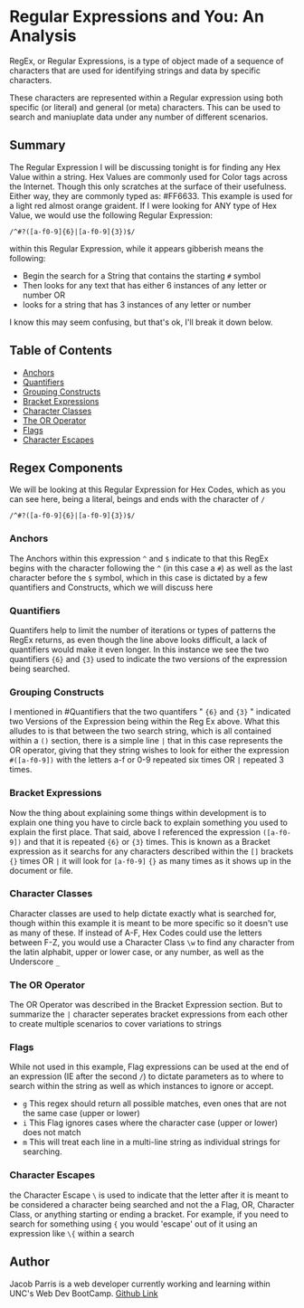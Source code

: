 # Regular Expressions and You: An Analysis

RegEx, or Regular Expressions, is a type of object made of a sequence of characters that are used for identifying strings and data by specific characters.

These characters are represented within a Regular expression using both specific (or literal) and general (or meta) characters.
This can be used to search and maniuplate data under any number of different scenarios.


## Summary

The Regular Expression I will be discussing tonight is for finding any Hex Value within a string.
Hex Values are commonly used for Color tags across the Internet. Though this only scratches at the surface of their usefulness.
Either way, they are commonly typed as: #FF6633. This example is used for a light red almost orange graident.
If I were looking for ANY type of Hex Value, we would use the following Regular Expression:

`/^#?([a-f0-9]{6}|[a-f0-9]{3})$/`

within this Regular Expression, while it appears gibberish means the following:

 -   Begin the search for a String that contains the starting `#` symbol
 -   Then looks for any text that has either 6 instances of any letter or number
 OR
 -  looks for a string that has 3 instances of any letter or number

 I know this may seem confusing, but that's ok, I'll break it down below.

## Table of Contents

- [Anchors](#anchors)
- [Quantifiers](#quantifiers)
- [Grouping Constructs](#grouping-constructs)
- [Bracket Expressions](#bracket-expressions)
- [Character Classes](#character-classes)
- [The OR Operator](#the-or-operator)
- [Flags](#flags)
- [Character Escapes](#character-escapes)

## Regex Components

We will be looking at this Regular Expression for Hex Codes, which as you can see here, being a literal, beings and ends with the character of `/`

`/^#?([a-f0-9]{6}|[a-f0-9]{3})$/`

### Anchors
The Anchors within this expression `^` and `$` indicate to that this RegEx begins with the character following the `^` (in this case a `#`)
as well as the last character before the `$` symbol, which in this case is dictated by a few quantifiers and Constructs, which we will discuss here


### Quantifiers

Quantifers help to limit the number of iterations or types of patterns the RegEx returns, as even though the line above looks difficult, a lack of quantifiers would make it even longer. In this instance we see the two quantifiers `{6}` and `{3}` used to indicate the two versions of the expression being searched.

### Grouping Constructs

I mentioned in #Quantifiers that the two quantifers " `{6}` and `{3}` " indicated two Versions of the Expression being within the Reg Ex above. What this alludes to is that between the two search string, which is all contained within a `()` section, there is a simple line `|` that in this case represents the OR operator, giving that they string wishes to look for either the expression `#([a-f0-9])` with the letters a-f or 0-9 repeated six times OR `|` repeated 3 times.

### Bracket Expressions

Now the thing about explaining some things within development is to explain one thing you have to circle back to explain something you used to explain the first place. That said, above I referenced the expression `([a-f0-9])` and that it is repeated `{6}` or `{3}` times. This is known as a Bracket expression as it searchs for any characters described within the `[]` brackets `{}` times OR `|` it will look for `[a-f0-9]` `{}` as many times as it shows up in the document or file.

### Character Classes

Character classes are used to help dictate exactly what is searched for, though within this example it is meant to be more specific so it doesn't use as many of these. If instead of A-F, Hex Codes could use the letters between F-Z, you would use a Character Class `\w` to find any character from the latin alphabit, upper or lower case, or any number, as well as the Underscore `_`

### The OR Operator

The OR Operator was described in the Bracket Expression section. But to summarize the `|` character seperates bracket expressions from each other to create multiple scenarios to cover variations to strings

### Flags

While not used in this example, Flag expressions can be used at the end of an expression (IE after the second `/`) to dictate parameters as to where to search within the string as well as which instances to ignore or accept.

- `g` This regex should return all possible matches, even ones that are not the same case (upper or lower)
- `i` This Flag ignores cases where the character case (upper or lower) does not match
- `m` This will treat each line in a multi-line string as individual strings for searching.

### Character Escapes

the Character Escape  `\` is used to indicate that the letter after it is meant to be considered a character being searched and not the a Flag, OR, Character Class, or anything starting or ending a bracket. For example, if you need to search for something using `{` you would 'escape' out of it using an expression like `\{`  within a search

## Author

Jacob Parris is a web developer currently working and learning within UNC's Web Dev BootCamp.
[Github Link](github.com/jdparri3213)